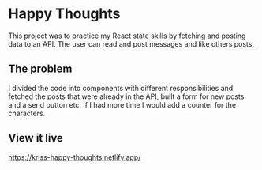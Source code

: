 # Happy Thoughts

This project was to practice my React state skills by fetching and posting data to an API. The user can read and post messages and like others posts.
## The problem

I divided the code into components with different responsibilities and fetched the posts that were already in the API, built a form for new posts and a send button etc. 
If I had more time I would add a counter for the characters. 

## View it live

https://kriss-happy-thoughts.netlify.app/
